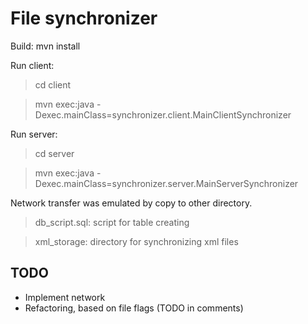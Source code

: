 File synchronizer
=================

Build:      mvn install

Run client:
> cd client

> mvn exec:java -Dexec.mainClass=synchronizer.client.MainClientSynchronizer

Run server:
> cd server

> mvn exec:java -Dexec.mainClass=synchronizer.server.MainServerSynchronizer

Network transfer was emulated by copy to other directory.

> db_script.sql: script for table creating

> xml_storage: directory for synchronizing xml files

TODO
----
+ Implement network
+ Refactoring, based on file flags (TODO in comments)
